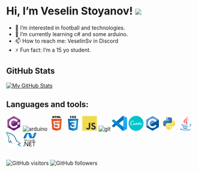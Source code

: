 # Hi, I’m Veselin Stoyanov! <img src="https://media.giphy.com/media/hvRJCLFzcasrR4ia7z/giphy.gif" width="27px">

- 👀 I’m interested in football and technologies.
- 🌱 I’m currently learning c# and some arduino.
- 📫 How to reach me: VeselinSv in Discord
- ⚡ Fun fact: I’m a 15 yo student.
  
## GitHub Stats
<a href="https://github.com/VeselinSv">
  <img height="350em" alt="My GitHub Stats" src="https://github-readme-stats-sigma-five.vercel.app/api?username=VeselinSv&show_icons=true&bg_color=008000&hide_border=true&text_color=3498db&count_private=true&include_all_commits=true" />
</a>

## Languages and tools:

<p align="left">
<img src="https://raw.githubusercontent.com/devicons/devicon/master/icons/csharp/csharp-original.svg" alt="csharp" width="40" height="40"/> 
<img src="https://upload.wikimedia.org/wikipedia/commons/8/87/Arduino_Logo.svg" alt="arduino" width="55" height="40"/> 
<img src="https://raw.githubusercontent.com/devicons/devicon/master/icons/html5/html5-original-wordmark.svg" alt="html5" width="40" height="40"/> 
<img src="https://raw.githubusercontent.com/devicons/devicon/master/icons/css3/css3-original-wordmark.svg" alt="css3" width="40" height="40"/> 
<img src="https://raw.githubusercontent.com/devicons/devicon/master/icons/javascript/javascript-original.svg" alt="javascript" width="40" height="40"/> 
<img src="https://www.vectorlogo.zone/logos/git-scm/git-scm-icon.svg" alt="git" width="40" height="40"/>
<img src="https://raw.githubusercontent.com/github/explore/80688e429a7d4ef2fca1e82350fe8e3517d3494d/topics/visual-studio-code/visual-studio-code.png" alt="VS Code" height="40" height="40">
<img src="https://raw.githubusercontent.com/devicons/devicon/master/icons/canva/canva-original.svg" alt="canva" width="40" height="40"/> 
<img src="https://raw.githubusercontent.com/devicons/devicon/master/icons/c/c-original.svg" alt="c" width="40" height="40"/> 
<img src="https://raw.githubusercontent.com/devicons/devicon/master/icons/python/python-original.svg" alt="python" width="40" height="40"/>  
<img src="https://raw.githubusercontent.com/devicons/devicon/master/icons/java/java-original.svg" alt="java" width="40" height="40"/> 
<img src="https://raw.githubusercontent.com/devicons/devicon/master/icons/mysql/mysql-original.svg" alt="mysql" width="40" height="40"/> 
<img src="https://raw.githubusercontent.com/devicons/devicon/master/icons/dot-net/dot-net-original-wordmark.svg" alt="dotnet" width="40" height="40"/> 

   <br>
   <br>
   
   ![GitHub visitors](https://visitor-badge.laobi.icu/badge?page_id=VeseliinSv.VeselinSv) 
      ![GitHub followers](https://img.shields.io/github/followers/VeselinSv)
      

<!---
VeselinSv/VeselinSv is a ✨ special ✨ repository because its `README.md` (this file) appears on your GitHub profile.
You can click the Preview link to take a look at your changes.
--->
